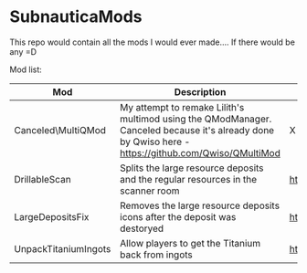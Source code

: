 # SubnauticaMods
This repo would contain all the mods I would ever made.... If there would be any =D

Mod list:

| Mod                | Description                                                                                                                                         | Nexus page                                   |
|--------------------|-----------------------------------------------------------------------------------------------------------------------------------------------------|----------------------------------------------|
| Canceled\MultiQMod | My attempt to remake Lilith's multimod using the QModManager. Canceled because it's already done by Qwiso here - https://github.com/Qwiso/QMultiMod |                                     X        |
| DrillableScan      | Splits the large resource deposits and the regular resources in the scanner room                                                                    | https://www.nexusmods.com/subnautica/mods/49 |
| LargeDepositsFix   | Removes the large resource deposits icons after the deposit was destoryed                                                                           | https://www.nexusmods.com/subnautica/mods/50 |
| UnpackTitaniumIngots   | Allow players to get the Titanium back from ingots                                                                           | https://www.nexusmods.com/subnautica/mods/57 |